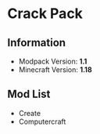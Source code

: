# Crack Pack

## Information

- Modpack Version: **1.1**
- Minecraft Version: **1.18**

## Mod List
 - Create
 - Computercraft